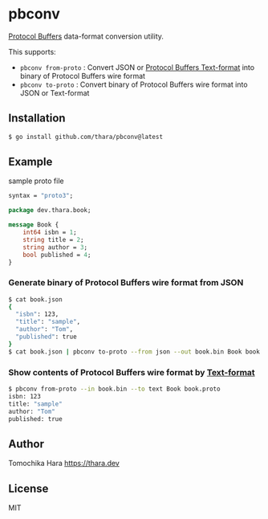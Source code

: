 # pbconv

[Protocol Buffers](https://developers.google.com/protocol-buffers) data-format conversion utility.

This supports:

- `pbconv from-proto` : Convert JSON or [Protocol Buffers Text-format](https://developers.google.com/protocol-buffers/docs/text-format-spec) into binary of Protocol Buffers wire format
- `pbconv to-proto` : Convert binary of Protocol Buffers wire format into JSON or Text-format

## Installation

```sh
$ go install github.com/thara/pbconv@latest
```

## Example

sample proto file

```protobuf
syntax = "proto3";

package dev.thara.book;

message Book {
    int64 isbn = 1;
    string title = 2;
    string author = 3;
    bool published = 4;
}
```

### Generate binary of Protocol Buffers wire format from JSON

```sh
$ cat book.json
{
  "isbn": 123,
  "title": "sample",
  "author": "Tom",
  "published": true
}
$ cat book.json | pbconv to-proto --from json --out book.bin Book book.proto
```

### Show contents of Protocol Buffers wire format by [Text-format](https://developers.google.com/protocol-buffers/docs/text-format-spec)

```sh
$ pbconv from-proto --in book.bin --to text Book book.proto
isbn: 123
title: "sample"
author: "Tom"
published: true
```

## Author

Tomochika Hara https://thara.dev

## License

MIT

